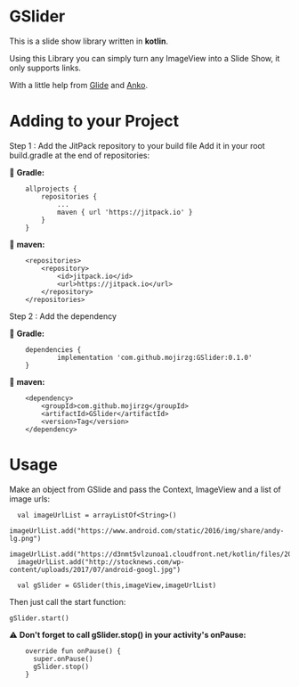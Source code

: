 # GSlider
This is a slide show library written in **kotlin**.

Using this Library you can simply turn any ImageView into a Slide Show, it only supports links.

With a little help from [Glide](https://github.com/bumptech/glide) and [Anko](https://github.com/Kotlin/anko).


# Adding to your Project

Step 1 : Add the JitPack repository to your build file
Add it in your root build.gradle at the end of repositories:

:small_orange_diamond: **Gradle:**

```
	allprojects {
		repositories {
			...
			maven { url 'https://jitpack.io' }
		}
	}
```
:small_blue_diamond: **maven:**

```
	<repositories>
		<repository>
		    <id>jitpack.io</id>
		    <url>https://jitpack.io</url>
		</repository>
	</repositories>
```

Step 2 : Add the dependency

:small_orange_diamond: **Gradle:**

```
	dependencies {
	        implementation 'com.github.mojirzg:GSlider:0.1.0'
	}
```

:small_blue_diamond: **maven:**

```
	<dependency>
	    <groupId>com.github.mojirzg</groupId>
	    <artifactId>GSlider</artifactId>
	    <version>Tag</version>
	</dependency>
```

# Usage
Make an object from GSlide and pass the Context, ImageView and a list of image urls:

```
  val imageUrlList = arrayListOf<String>()
  imageUrlList.add("https://www.android.com/static/2016/img/share/andy-lg.png")
  imageUrlList.add("https://d3nmt5vlzunoa1.cloudfront.net/kotlin/files/2017/05/android_kotlin.png")
  imageUrlList.add("http://stocknews.com/wp-content/uploads/2017/07/android-googl.jpg")

  val gSlider = GSlider(this,imageView,imageUrlList)
```

Then just call the start function:

```
gSlider.start()
```

:warning: **Don't forget to call gSlider.stop() in your activity's onPause:**

```
    override fun onPause() {
      super.onPause()
      gSlider.stop()
    }
```

